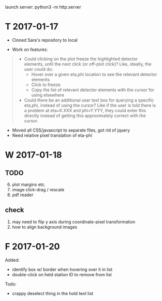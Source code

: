 launch server:
python3 -m http.server

T 2017-01-17
============

*  Cloned Sara's repository to local

* Work on features:

> * Could clicking on the plot freeze the highlighted detector elements, until the next click (or off-plot click)? Like, ideally, the user could do:
>     * Hover over a given eta,phi location to see the relevant detector elements
>     * Click to freeze
>     * Copy the list of relevant detector elements with the cursor for using elsewhere
> * Could there be an additional user text box for querying a specific eta,phi, instead of using the cursor? Like if the user is told there is a problem at eta=X.XXX and phi=Y.YYY, they could enter this directly instead of getting this approximately correct with the cursor.

* Moved all CSS/javascript to separate files, got rid of jquery
* Need relative pixel translation of eta-phi

W 2017-01-18
==============

TODO
----
6. plot margins etc.
8. image click-drag / rescale
9. pdf reader

check
-----
1. may need to flip y axis during coordinate-pixel transformation
2. how to align background images


F 2017-01-20
============

Added:
- identify box w/ border when hovering over it in list
- double-click on held station ID to remove from list

Todo:
- crappy deselect thing in the hold text list

